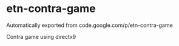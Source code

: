 # etn-contra-game
Automatically exported from code.google.com/p/etn-contra-game

Contra game using directx9
